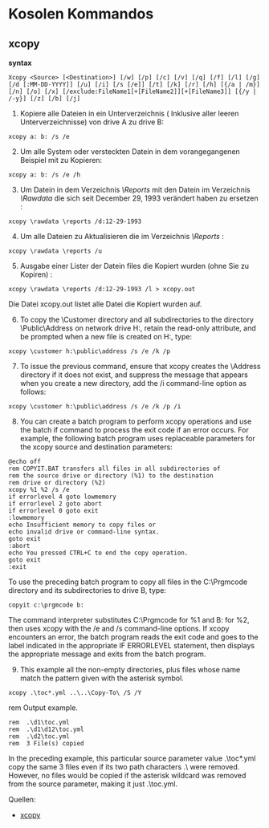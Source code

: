 # Kosolen Kommandos 

## xcopy

**syntax**

`Xcopy <Source> [<Destination>] [/w] [/p] [/c] [/v] [/q] [/f] [/l] [/g] [/d [:MM-DD-YYYY]] [/u] [/i] [/s [/e]] [/t] [/k] [/r] [/h] [{/a | /m}] [/n] [/o] [/x] [/exclude:FileName1[+[FileName2]][+[FileName3]] [{/y | /-y}] [/z] [/b] [/j]`

1. Kopiere alle Dateien in ein Unterverzeichnis ( Inklusive aller leeren Unterverzeichnisse) von drive A zu drive B:

`xcopy a: b: /s /e `

2. Um alle System oder versteckten Datein in dem vorangegangenen Beispiel mit zu Kopieren: 

`xcopy a: b: /s /e /h`

3. Um Datein in dem Verzeichnis _\Reports_  mit den Datein im Verzeichnis _\Rawdata_ die sich seit December 29, 1993 verändert haben zu ersetzen :

`xcopy \rawdata \reports /d:12-29-1993`

4. Um alle Dateien zu Aktualisieren die im Verzeichnis _\Reports_ :

`xcopy \rawdata \reports /u`


5. Ausgabe einer Lister der Datein files die Kopiert wurden (ohne Sie zu Kopiren) :

`xcopy \rawdata \reports /d:12-29-1993 /l > xcopy.out`

Die Datei xcopy.out listet alle Datei die Kopiert wurden auf.

6. To copy the \Customer directory and all subdirectories to the directory \\Public\Address on network drive H:, retain the read-only attribute, and be prompted when a new file is created on H:, type:

`xcopy \customer h:\public\address /s /e /k /p`

7. To issue the previous command, ensure that xcopy creates the \Address directory if it does not exist, and suppress the message that appears when you create a new directory, add the /i command-line option as follows:

`xcopy \customer h:\public\address /s /e /k /p /i`

8. You can create a batch program to perform xcopy operations and use the batch if command to process the exit code if an error occurs. For example, the following batch program uses replaceable parameters for the xcopy source and destination parameters:

```
@echo off
rem COPYIT.BAT transfers all files in all subdirectories of
rem the source drive or directory (%1) to the destination
rem drive or directory (%2)
xcopy %1 %2 /s /e
if errorlevel 4 goto lowmemory
if errorlevel 2 goto abort
if errorlevel 0 goto exit
:lowmemory
echo Insufficient memory to copy files or
echo invalid drive or command-line syntax.
goto exit
:abort
echo You pressed CTRL+C to end the copy operation.
goto exit
:exit 
```

To use the preceding batch program to copy all files in the C:\Prgmcode directory and its subdirectories to drive B, type:

`copyit c:\prgmcode b:`

The command interpreter substitutes C:\Prgmcode for %1 and B: for %2, then uses xcopy with the /e and /s command-line options. If xcopy encounters an error, the batch program reads the exit code and goes to the label indicated in the appropriate IF ERRORLEVEL statement, then displays the appropriate message and exits from the batch program.

9. This example all the non-empty directories, plus files whose name match the pattern given with the asterisk symbol.

`xcopy .\toc*.yml ..\..\Copy-To\ /S /Y`

rem Output example.

```
rem  .\d1\toc.yml
rem  .\d1\d12\toc.yml
rem  .\d2\toc.yml
rem  3 File(s) copied
```

In the preceding example, this particular source parameter value .\toc*.yml copy the same 3 files even if its two path characters .\ were removed. However, no files would be copied if the asterisk wildcard was removed from the source parameter, making it just .\toc.yml.

Quellen: 

* [xcopy ](https://docs.microsoft.com/en-us/windows-server/administration/windows-commands/xcopy)
